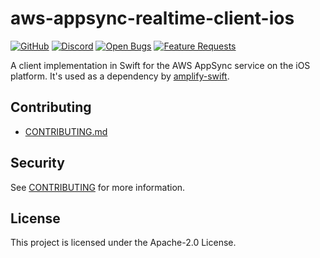 # aws-appsync-realtime-client-ios

[![GitHub](https://img.shields.io/github/license/aws-amplify/aws-appsync-realtime-client-ios)](LICENSE)
[![Discord](https://img.shields.io/discord/308323056592486420?logo=discord)](https://discord.gg/jWVbPfC)
[![Open Bugs](https://img.shields.io/github/issues/aws-amplify/aws-appsync-realtime-client-ios/bug?color=d73a4a&label=bugs)](https://github.com/aws-amplify/aws-appsync-realtime-client-ios/issues?q=is%3Aissue+is%3Aopen+label%3Abug)
[![Feature Requests](https://img.shields.io/github/issues/aws-amplify/aws-appsync-realtime-client-ios/feature-request?color=ff9001&label=feature%20requests)](https://github.com/aws-amplify/aws-appsync-realtime-client-ios/issues?q=is%3Aissue+label%3Afeature-request+is%3Aopen)

A client implementation in Swift for the AWS AppSync service on the iOS platform. It's used as a dependency by [amplify-swift](https://github.com/aws-amplify/amplify-swift).

## Contributing

- [CONTRIBUTING.md](/CONTRIBUTING.md)

## Security

See [CONTRIBUTING](CONTRIBUTING.md#security-issue-notifications) for more information.

## License

This project is licensed under the Apache-2.0 License.
